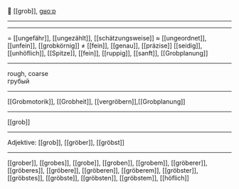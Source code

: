 📏 [[grob]], [ɡʁoːp](https://youglish.com/pronounce/grob/german)

---


---
= [[ungefähr]], [[ungezählt]], [[schätzungsweise]]
≈ [[ungeordnet]], [[unfein]], [[grobkörnig]]
≠ [[fein]], [[genau]], [[präzise]]
[[seidig]], [[unhöflich]], [[Spitze]], [[fein]], [[ruppig]], [[sanft]], [[Grobplanung]]

---
rough, coarse  
грубый

---
[[Grobmotorik]], [[Grobheit]], [[vergröbern]],[[Grobplanung]]

---
[[grob]]


---
Adjektive: [[grob]], [[gröber]], [[gröbst]]

---
[[grober]], [[grobes]], [[grobe]], [[groben]], [[grobem]], [[gröberer]], [[gröberes]], [[gröbere]], [[gröberen]], [[gröberem]], [[gröbster]], [[gröbstes]], [[gröbste]], [[gröbsten]], [[gröbstem]], [[höflich]]